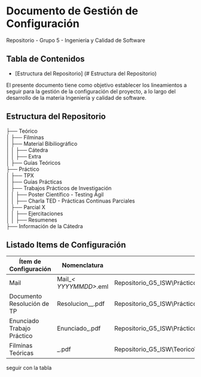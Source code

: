 # Documento de Gestión de Configuración
Repositorio  - Grupo 5 - Ingeniería y Calidad de Software 

## Tabla de Contenidos
- [Estructura del Repositorio] (# Estructura del Repositorio)

El presente documento tiene como objetivo establecer los lineamientos a seguir para la gestión de la configuración del proyecto, a lo largo del desarrollo de la materia Ingeniería y calidad de software.
## Estructura del Repositorio
├── Teórico <br>
│   ├── Filminas <br>
│   ├── Material Bibiliográfico <br>
│   │   ├── Cátedra <br>
│   │   ├── Extra <br>
│   ├── Guías Teóricos <br>
├── Práctico <br>
│   ├── TPX <br>
│   ├── Guías Prácticas <br>
│   ├── Trabajos Prácticos de Investigación <br>
│   │   ├── Poster Científico - Testing Ágil <br>
│   │   ├── Charla TED - Prácticas Continuas Parciales <br>
│   ├── Parcial X <br>
│   │   ├── Ejercitaciones <br>
│   │   ├── Resumenes <br>
├── Información de la Cátedra <br>

## Listado Items de Configuración
| Ítem de Configuración | Nomenclatura | Ubicación |
|--------------|-------------|-------------|
| Mail    | Mail_<Asunto>_< YYYYMMDD>_<OrdenMail>.eml  | Repositorio_G5_ISW\Práctico\TP06\Documentación\ConversacionPO   |
| Documento Resolución de TP | Resolucion_<TPXX>_<Iniciales>.pdf  |Repositorio_G5_ISW\Práctico\TPXX\Resolucion_<TPXX>_<Iniciales>|
|Enunciado Trabajo Práctico|Enunciado_<TPXX>.pdf|Repositorio_G5_ISW\Práctico\<TPXX>\Enunciado_<TPXX>|
|Filminas Teóricas|<NroFilmina>_<TemaFilmina>.pdf|Repositorio_G5_ISW\Teorico\Filminas\<NroFilmina>_<TemaFilmina>|

seguir con la tabla
